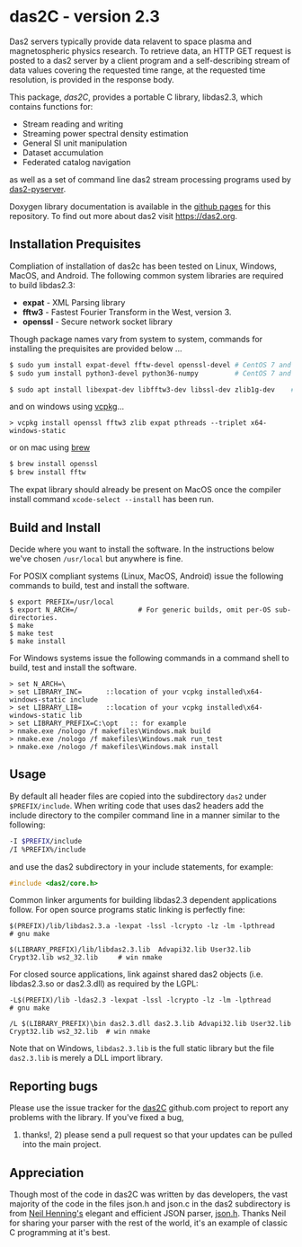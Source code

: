 # das2C - version 2.3


Das2 servers typically provide data relavent to space plasma and magnetospheric
physics research.  To retrieve data, an HTTP GET request is posted to a das2 
server by a client program and a self-describing stream of data values covering
the requested time range, at the requested time resolution, is provided in the
response body.

This package, *das2C*, provides a portable C library, libdas2.3, which contains
functions for: 

  * Stream reading and writing
  * Streaming power spectral density estimation
  * General SI unit manipulation
  * Dataset accumulation
  * Federated catalog navigation
  
as well as a set of command line das2 stream processing programs used by [das2-pyserver](https://github.com/das-developers/das2-pyserver).

Doxygen library documentation is available in the [github pages](https://das-developers.github.io/das2C/) for 
this repository.  To find out more about das2 visit https://das2.org.

## Installation Prequisites

Compliation of installation of das2c has been tested on Linux, Windows,
MacOS, and Android.  The following common system libraries are required to
build libdas2.3:

  * **expat** - XML Parsing library
  * **fftw3** - Fastest Fourier Transform in the West, version 3.
  * **openssl** - Secure network socket library
 
Though package names vary from system to system, commands for installing the
prequisites are provided below \.\.\.
```bash
$ sudo yum install expat-devel fftw-devel openssl-devel # CentOS 7 and similar
$ sudo yum install python3-devel python36-numpy         # CentOS 7 and similar

$ sudo apt install libexpat-dev libfftw3-dev libssl-dev zlib1g-dev    # Debian 9 and similar
```
and on windows using [vcpkg](https://github.com/microsoft/vcpkg)\.\.\.
```batchfile
> vcpkg install openssl fftw3 zlib expat pthreads --triplet x64-windows-static
```
or on mac using [brew](https://brew.sh)
```bash
$ brew install openssl
$ brew install fftw
```
The expat library should already be present on MacOS once the compiler install
command `xcode-select --install` has been run.

## Build and Install

Decide where you want to install the software.  In the instructions below we've
chosen `/usr/local` but anywhere is fine. 

For POSIX compliant systems (Linux, MacOS, Android) issue the following commands
to build, test and install the software.

```
$ export PREFIX=/usr/local
$ export N_ARCH=/               # For generic builds, omit per-OS sub-directories.
$ make
$ make test
$ make install
```

For Windows systems issue the following commands in a command shell to build, test
and install the software.

```batchfile
> set N_ARCH=\
> set LIBRARY_INC=      ::location of your vcpkg installed\x64-windows-static include 
> set LIBRARY_LIB=      ::location of your vcpkg installed\x64-windows-static lib
> set LIBRARY_PREFIX=C:\opt   :: for example
> nmake.exe /nologo /f makefiles\Windows.mak build
> nmake.exe /nologo /f makefiles\Windows.mak run_test
> nmake.exe /nologo /f makefiles\Windows.mak install
```

## Usage

By default all header files are copied into the subdirectory `das2` under
`$PREFIX/include`.  When writing code that uses das2 headers add the include
directory to the compiler command line in a manner similar to the following:
```bash
-I $PREFIX/include 
/I %PREFIX%/include
```
and use the das2 subdirectory in your include statements, for example:
```C
#include <das2/core.h>
```
Common linker arguments for building libdas2.3 dependent applications follow.
For open source programs static linking is perfectly fine:

```make
$(PREFIX)/lib/libdas2.3.a -lexpat -lssl -lcrypto -lz -lm -lpthread                      # gnu make

$(LIBRARY_PREFIX)/lib/libdas2.3.lib  Advapi32.lib User32.lib Crypt32.lib ws2_32.lib     # win nmake
```

For closed source applications, link against shared das2 objects (i.e. libdas2.3.so
or das2.3.dll) as required by the LGPL:

```make
-L$(PREFIX)/lib -ldas2.3 -lexpat -lssl -lcrypto -lz -lm -lpthread                       # gnu make

/L $(LIBRARY_PREFIX)\bin das2.3.dll das2.3.lib Advapi32.lib User32.lib Crypt32.lib ws2_32.lib  # win nmake
```

Note that on Windows, `libdas2.3.lib` is the full static library but the file
`das2.3.lib` is merely a DLL import library.

## Reporting bugs
Please use the issue tracker for the [das2C](https://github.com/das-developers/das2C/issues) 
github.com project to report any problems with the library.  If you've fixed a bug, 
1) thanks!, 2) please send a pull request so that your updates can be pulled into
the main project.

## Appreciation
Though most of the code in das2C was written by das developers, the vast majority
of the code in the files json.h and json.c in the das2 subdirectory is from 
[Neil Henning's](https://github.com/sheredom) elegant and efficient JSON parser, 
[json.h](https://github.com/sheredom/json.h).  Thanks Neil for sharing your
parser with the rest of the world, it's an example of classic C programming at
it's best.

